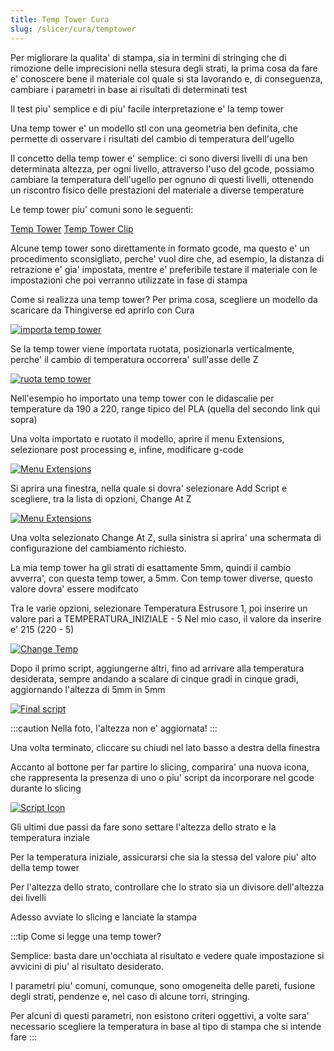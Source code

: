 ```yaml
---
title: Temp Tower Cura
slug: /slicer/cura/temptower
---
```


Per migliorare la qualita' di stampa, sia in termini di stringing che di rimozione delle imprecisioni nella stesura degli strati, la prima cosa da fare e' conoscere bene il materiale col quale si sta lavorando e, di conseguenza, cambiare i parametri in base ai risultati di determinati test

Il test piu' semplice e di piu' facile interpretazione e' la temp tower

Una temp tower e' un modello stl con una geometria ben definita, che permette di osservare i risultati del cambio di temperatura dell'ugello

Il concetto della temp tower e' semplice: ci sono diversi livelli di una ben determinata altezza, per ogni livello, attraverso l'uso del gcode, possiamo cambiare la temperatura dell'ugello per ognuno di questi livelli, ottenendo un riscontro fisico delle prestazioni del materiale a diverse temperature

Le temp tower piu' comuni sono le seguenti:

[Temp Tower](https://www.thingiverse.com/thing:2493504)
[Temp Tower Clip](https://www.thingiverse.com/thing:3547428)

Alcune temp tower sono direttamente in formato gcode, ma questo e' un procedimento sconsigliato, perche' vuol dire che, ad esempio, la distanza di retrazione e' gia' impostata, mentre e' preferibile testare il materiale con le impostazioni che poi verranno utilizzate in fase di stampa

Come si realizza una temp tower?
Per prima cosa, scegliere un modello da scaricare da Thingiverse ed aprirlo con Cura

[ ![importa temp tower](/img/importaTempTower.png) ](/img/importaTempTower.png)

Se la temp tower viene importata ruotata, posizionarla verticalmente, perche' il cambio di temperatura occorrera' sull'asse delle Z

[ ![ruota temp tower](/img/rotateTempTower.png) ](/img/rotateTempTower.png)

Nell'esempio ho importato una temp tower con le didascalie per temperature da 190 a 220, range tipico del PLA (quella del secondo link qui sopra)

Una volta importato e ruotato il modello, aprire il menu Extensions, selezionare post processing e, infine, modificare g-code

[ ![Menu Extensions](/img/towerUpward.png) ](/img/towerUpward.png)

Si aprira una finestra, nella quale si dovra' selezionare Add Script e scegliere, tra la lista di opzioni, Change At Z

[ ![Menu Extensions](/img/changeAtz.png) ](/img/changeAtz.png)

Una volta selezionato Change At Z, sulla sinistra si aprira' una schermata di configurazione del cambiamento richiesto.

La mia temp tower ha gli strati di esattamente 5mm, quindi il cambio avverra', con questa temp tower, a 5mm. Con temp tower diverse, questo valore dovra' essere modifcato

Tra le varie opzioni, selezionare Temperatura Estrusore 1, poi inserire un valore pari a TEMPERATURA_INIZIALE - 5 Nel mio caso, il valore da inserire e' 215 (220 - 5)

[ ![Change Temp](/img/changeTemp.png) ](/img/changeTemp.png)

Dopo il primo script, aggiungerne altri, fino ad arrivare alla temperatura desiderata, sempre andando a scalare di cinque gradi in cinque gradi, aggiornando l'altezza di 5mm in 5mm

[ ![Final script](/img/finalScript.png) ](/img/finalScript.png)

:::caution
Nella foto, l'altezza non e' aggiornata!
:::

Una volta terminato, cliccare su chiudi nel lato basso a destra della finestra

Accanto al bottone per far partire lo slicing, comparira' una nuova icona, che rappresenta la presenza di uno o piu' script da incorporare nel gcode durante lo slicing

[ ![Script Icon](/img/scriptIcon.png) ](/img/scriptIcon.png)

Gli ultimi due passi da fare sono settare l'altezza dello strato e la temperatura inziale

Per la temperatura iniziale, assicurarsi che sia la stessa del valore piu' alto della temp tower

Per l'altezza dello strato, controllare che lo strato sia un divisore dell'altezza dei livelli

Adesso avviate lo slicing e lanciate la stampa


:::tip Come si legge una temp tower?

Semplice: basta dare un'occhiata al risultato e vedere quale impostazione si avvicini di piu' al risultato desiderato.

I parametri piu' comuni, comunque, sono omogeneita delle pareti, fusione degli strati, pendenze e, nel caso di alcune torri, stringing.

Per alcuni di questi parametri, non esistono criteri oggettivi, a volte sara' necessario scegliere la temperatura in base al tipo di stampa che si intende fare
:::
